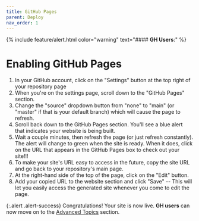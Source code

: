 ```yaml
---
title: GitHub Pages
parent: Deploy
nav_order: 1
---
```


{% include feature/alert.html color="warning" text="#### **GH Users**:" %}

# Enabling GitHub Pages

1. In your GitHub account, click on the "Settings" button at the top right of your repository page
2. When you're on the settings page, scroll down to the "GitHub Pages" section. 
3. Change the "source" dropdown button from "none" to "main" (or "master" if that is your default branch) which will cause the page to refresh. 
4. Scroll back down to the GitHub Pages section. You'll see a blue alert that indicates your website is being built. 
5. Wait a couple minutes, then refresh the page (or just refresh constantly). The alert will change to green when the site is ready. When it does, click on the URL that appears in the GitHub Pages box to check out your site!!!
6. To make your site's URL easy to access in the future, copy the site URL and go back to your repository's main page. 
7. At the right-hand side of the top of the page, click on the "Edit" button.
8. Add your copied URL to the website section and click "Save" -- This will let you easily access the generated site whenever you come to edit the page.

{:.alert .alert-success}
Congratulations! Your site is now live. **GH users** can now move on to the [Advanced Topics](advanced.html) section.